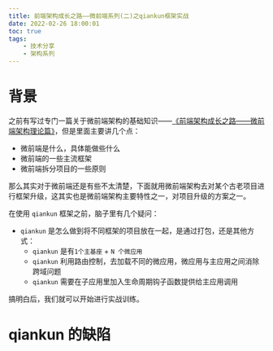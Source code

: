 ```yaml
---
title: 前端架构成长之路——微前端系列(二)之qiankun框架实战
date: 2022-02-26 18:00:01
toc: true
tags:
    - 技术分享
    - 架构系列
---
```


# 背景
之前有写过专门一篇关于微前端架构的基础知识——[《前端架构成长之路——微前端架构理论篇》](https://qborfy.com/framework/frontend-microapp-1.html)，但是里面主要讲几个点：

- 微前端是什么，具体能做些什么
- 微前端的一些主流框架
- 微前端拆分项目的一些原则

那么其实对于微前端还是有些不太清楚，下面就用微前端架构去对某个古老项目进行框架升级，这其实也是微前端架构主要特性之一，对项目升级的方案之一。

<!-- more -->

在使用 `qiankun`  框架之前，脑子里有几个疑问：

- `qiankun` 是怎么做到将不同框架的项目放在一起，是通过打包，还是其他方式：
  - `qiankun` 是有`1个主基座` + `N 个微应用`
  - `qiankun` 利用路由控制，去加载不同的微应用，微应用与主应用之间消除跨域问题
  - `qiankun` 需要在子应用里加入生命周期钩子函数提供给主应用调用

搞明白后，我们就可以开始进行实战训练。





# qiankun 的缺陷

